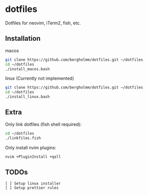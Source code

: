 # dotfiles
Dotfiles for neovim, iTerm2, fish, etc.

## Installation

macos
```bash
git clone https://github.com/bergholmm/dotfiles.git ~/dotfiles
cd ~/dotfiles
./install_macos.bash
```

linux (Currently not implemented)
```bash
git clone https://github.com/bergholmm/dotfiles.git ~/dotfiles
cd ~/dotfiles
./install_linux.bash
```

## Extra

Only link dotfiles (fish shell required):
```bash
cd ~/dotfiles
./linkfiles.fish
```

Only install nvim plugins:

```bash
nvim +PluginInstall +qall
```

## TODOs
```
[ ] Setup linux installer
[ ] Setup prettier rules
```
